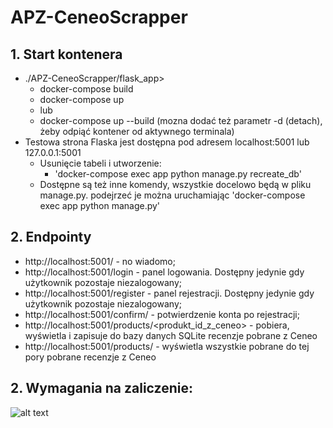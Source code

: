 # APZ-CeneoScrapper

## 1. Start kontenera

- ./APZ-CeneoScrapper/flask_app>
    - docker-compose build
    - docker-compose up
    - lub
    - docker-compose up --build (mozna dodać też parametr -d (detach), żeby odpiąć kontener od aktywnego terminala)
- Testowa strona Flaska jest dostępna pod adresem localhost:5001 lub 127.0.0.1:5001
    - Usunięcie tabeli i utworzenie:
        - 'docker-compose exec app python manage.py recreate_db'
    - Dostępne są też inne komendy, wszystkie docelowo będą w pliku manage.py.
     podejrzeć je można uruchamiając 'docker-compose exec app python manage.py'


## 2. Endpointy
- http://localhost:5001/ - no wiadomo;
- http://localhost:5001/login - panel logowania. Dostępny jedynie gdy użytkownik pozostaje niezalogowany;
- http://localhost:5001/register - panel rejestracji. Dostępny jedynie gdy użytkownik pozostaje niezalogowany; 
- http://localhost:5001/confirm/ - potwierdzenie konta po rejestracji;
- http://localhost:5001/products/<produkt_id_z_ceneo> - pobiera, wyświetla i zapisuje do bazy danych SQLite 
recenzje pobrane z Ceneo
- http://localhost:5001/products/ - wyświetla wszystkie pobrane do tej pory pobrane recenzje z Ceneo
## 2. Wymagania na zaliczenie:

![alt text](docs/wymagania_na_zjo.png)

